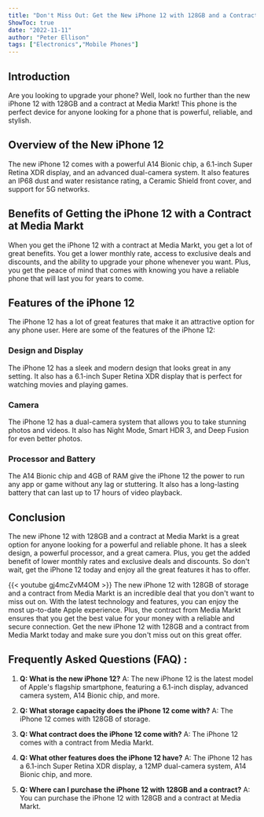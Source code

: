 ```yaml
---
title: "Don't Miss Out: Get the New iPhone 12 with 128GB and a Contract at Media Markt!"
ShowToc: true 
date: "2022-11-11"
author: "Peter Ellison" 
tags: ["Electronics","Mobile Phones"]
---
```

## Introduction 
Are you looking to upgrade your phone? Well, look no further than the new iPhone 12 with 128GB and a contract at Media Markt! This phone is the perfect device for anyone looking for a phone that is powerful, reliable, and stylish. 

## Overview of the New iPhone 12
The new iPhone 12 comes with a powerful A14 Bionic chip, a 6.1-inch Super Retina XDR display, and an advanced dual-camera system. It also features an IP68 dust and water resistance rating, a Ceramic Shield front cover, and support for 5G networks. 

## Benefits of Getting the iPhone 12 with a Contract at Media Markt
When you get the iPhone 12 with a contract at Media Markt, you get a lot of great benefits. You get a lower monthly rate, access to exclusive deals and discounts, and the ability to upgrade your phone whenever you want. Plus, you get the peace of mind that comes with knowing you have a reliable phone that will last you for years to come. 

## Features of the iPhone 12
The iPhone 12 has a lot of great features that make it an attractive option for any phone user. Here are some of the features of the iPhone 12: 

### Design and Display
The iPhone 12 has a sleek and modern design that looks great in any setting. It also has a 6.1-inch Super Retina XDR display that is perfect for watching movies and playing games. 

### Camera
The iPhone 12 has a dual-camera system that allows you to take stunning photos and videos. It also has Night Mode, Smart HDR 3, and Deep Fusion for even better photos. 

### Processor and Battery
The A14 Bionic chip and 4GB of RAM give the iPhone 12 the power to run any app or game without any lag or stuttering. It also has a long-lasting battery that can last up to 17 hours of video playback. 

## Conclusion 
The new iPhone 12 with 128GB and a contract at Media Markt is a great option for anyone looking for a powerful and reliable phone. It has a sleek design, a powerful processor, and a great camera. Plus, you get the added benefit of lower monthly rates and exclusive deals and discounts. So don't wait, get the iPhone 12 today and enjoy all the great features it has to offer.

{{< youtube gj4mcZvM4OM >}} 
The new iPhone 12 with 128GB of storage and a contract from Media Markt is an incredible deal that you don't want to miss out on. With the latest technology and features, you can enjoy the most up-to-date Apple experience. Plus, the contract from Media Markt ensures that you get the best value for your money with a reliable and secure connection. Get the new iPhone 12 with 128GB and a contract from Media Markt today and make sure you don't miss out on this great offer.

## Frequently Asked Questions (FAQ) :
1. **Q: What is the new iPhone 12?** 
A: The new iPhone 12 is the latest model of Apple's flagship smartphone, featuring a 6.1-inch display, advanced camera system, A14 Bionic chip, and more.

2. **Q: What storage capacity does the iPhone 12 come with?** 
A: The iPhone 12 comes with 128GB of storage.

3. **Q: What contract does the iPhone 12 come with?** 
A: The iPhone 12 comes with a contract from Media Markt.

4. **Q: What other features does the iPhone 12 have?** 
A: The iPhone 12 has a 6.1-inch Super Retina XDR display, a 12MP dual-camera system, A14 Bionic chip, and more.

5. **Q: Where can I purchase the iPhone 12 with 128GB and a contract?** 
A: You can purchase the iPhone 12 with 128GB and a contract at Media Markt.


